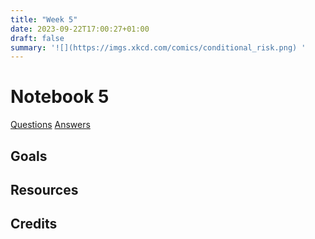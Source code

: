 ```yaml
---
title: "Week 5"
date: 2023-09-22T17:00:27+01:00
draft: false
summary: '![](https://imgs.xkcd.com/comics/conditional_risk.png) '
---
```


# Notebook 5



<!-- {{< figure src="https://imgs.xkcd.com/comics/matrix_transform.png" width="500" attr="Attribution: *xkcd 184*">}} -->

[Questions](/Question_sheets/Week_5_questions.html)             [Answers](/Answer_sheets/Week_5_answers.html)

## Goals 




## Resources




## Credits

